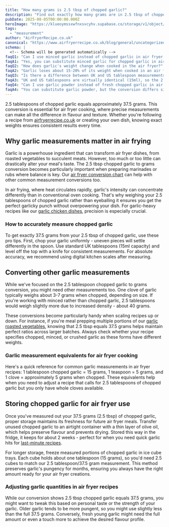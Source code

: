 ```yaml
---
title: "How many grams is 2.5 tbsp of chopped garlic?"
description: "Find out exactly how many grams are in 2.5 tbsp of chopped garlic for perfect air fryer recipes every time. Easy UK conversion guide."
pubDate: 2025-08-05T00:00:00.000Z
heroImage: "https://klueoymssxwfnxsvcyhv.supabase.co/storage/v1/object/public/Shmucket/how-many-grams-is-2-5-tbsp-chopped-garlic.webp"
tags:
  - "measurement"
author: "AirFryerRecipe.co.uk"
canonical: "https://www.airfryerrecipe.co.uk/blog/general/uncategorized/how-many-grams-is-2-5-tbsp-chopped-garlic"
schema: |
  <!-- Schema will be generated automatically -->
faqQ1: "Can I use minced garlic instead of chopped garlic in air fryer recipes?"
faqA1: "Yes, you can substitute minced garlic for chopped garlic in air fryer recipes, but you'll need to adjust the quantity slightly. Minced garlic is more compact, so 2.5 tablespoons would weigh about 40 grams compared to chopped garlic's 37.5 grams. The finer texture may also affect cooking times slightly as it browns faster in the air fryer's circulating heat."
faqQ2: "How does garlic's weight change when cooked in the air fryer?"
faqA2: "Garlic loses about 15-20% of its weight when cooked in an air fryer due to moisture evaporation. So your initial 37.5 grams (2.5 tbsp) of chopped garlic might reduce to around 30-32 grams after cooking. This concentration intensifies the flavour, which is why precise measurement before cooking is so important for balanced results."
faqQ3: "Is there a difference between UK and US tablespoon measurements for garlic?"
faqA3: "UK and US tablespoons are virtually identical (15ml), so the 2.5 tbsp chopped garlic to grams conversion remains the same at 37.5 grams. However, Australian tablespoons are 20ml, so you'd need to adjust accordingly if using Australian recipes. Always check which measurement system your recipe uses for complete accuracy."
faqQ4: "Can I use garlic powder instead of fresh chopped garlic in air fryer recipes?"
faqA4: "You can substitute garlic powder, but the conversion differs significantly. For 2.5 tablespoons (37.5g) of fresh chopped garlic, you'd only need about 2.5 teaspoons of garlic powder. Remember that powders distribute differently in the air fryer, so mix them well with oil or other ingredients to prevent clumping or burning during cooking."
---
```

<p>2.5 tablespoons of chopped garlic equals approximately 37.5 grams. This conversion is essential for air fryer cooking, where precise measurements can make all the difference in flavour and texture. Whether you're following a recipe from <a href=https://www.airfryerrecipe.co.uk>airfryerrecipe.co.uk</a> or creating your own dish, knowing exact weights ensures consistent results every time.</p>

<h2>Why garlic measurements matter in air frying</h2>
<p>Garlic is a powerhouse ingredient that can transform air fryer dishes, from roasted vegetables to succulent meats. However, too much or too little can drastically alter your meal's taste. The 2.5 tbsp chopped garlic to grams conversion becomes particularly important when preparing marinades or rubs where balance is key. Our <a href=https://www.airfryerrecipe.co.uk/air-fryer-conversion-chart>air fryer conversion chart</a> can help with other common measurement conversions too.</p>
<p>In air frying, where heat circulates rapidly, garlic's intensity can concentrate differently than in conventional oven cooking. That's why weighing your 2.5 tablespoons of chopped garlic rather than eyeballing it ensures you get the perfect garlicky punch without overpowering your dish. For garlic-heavy recipes like our <a href=https://www.airfryerrecipe.co.uk/recipe-category/chicken>garlic chicken dishes</a>, precision is especially crucial.</p>

<h3>How to accurately measure chopped garlic</h3>
<p>To get exactly 37.5 grams from your 2.5 tbsp of chopped garlic, use these pro tips. First, chop your garlic uniformly - uneven pieces will settle differently in the spoon. Use standard UK tablespoons (15ml capacity) and level off the top with a knife for consistent measurements. For absolute accuracy, we recommend using digital kitchen scales after measuring.</p>

<h2>Converting other garlic measurements</h2>
<p>While we've focused on the 2.5 tablespoon chopped garlic to grams conversion, you might need other measurements too. One clove of garlic typically weighs about 3-7 grams when chopped, depending on size. If you're working with minced rather than chopped garlic, 2.5 tablespoons would weigh slightly more due to increased density - about 40 grams.</p>
<p>These conversions become particularly handy when scaling recipes up or down. For instance, if you're meal prepping multiple portions of our <a href=https://www.airfryerrecipe.co.uk/recipe-category/vegetables>garlic roasted vegetables</a>, knowing that 2.5 tbsp equals 37.5 grams helps maintain perfect ratios across larger batches. Always check whether your recipe specifies chopped, minced, or crushed garlic as these forms have different weights.</p>

<h3>Garlic measurement equivalents for air fryer cooking</h3>
<p>Here's a quick reference for common garlic measurements in air fryer recipes: 1 tablespoon chopped garlic = 15 grams, 1 teaspoon = 5 grams, and 1 clove = approximately 5 grams when chopped. These equivalents help when you need to adjust a recipe that calls for 2.5 tablespoons of chopped garlic but you only have whole cloves available.</p>

<h2>Storing chopped garlic for air fryer use</h2>
<p>Once you've measured out your 37.5 grams (2.5 tbsp) of chopped garlic, proper storage maintains its freshness for future air fryer meals. Transfer unused chopped garlic to an airtight container with a thin layer of olive oil, which helps preserve flavour and prevents drying. Stored this way in the fridge, it keeps for about 2 weeks - perfect for when you need quick garlic hits for <a href=https://www.airfryerrecipe.co.uk/recipes>last-minute recipes</a>.</p>
<p>For longer storage, freeze measured portions of chopped garlic in ice cube trays. Each cube holds about one tablespoon (15 grams), so you'd need 2.5 cubes to match our 2.5 tablespoon/37.5 gram measurement. This method preserves garlic's pungency for months, ensuring you always have the right amount ready for your air fryer creations.</p>

<h3>Adjusting garlic quantities in air fryer recipes</h3>
<p>While our conversion shows 2.5 tbsp chopped garlic equals 37.5 grams, you might want to tweak this based on personal taste or the strength of your garlic. Older garlic tends to be more pungent, so you might use slightly less than the full 37.5 grams. Conversely, fresh young garlic might need the full amount or even a touch more to achieve the desired flavour profile.</p>
